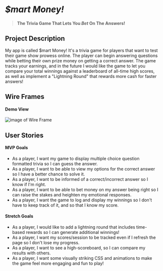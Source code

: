 # *$mart Money!*
>#### The Trivia Game That Lets You *Bet* On The Answers!
## Project Description
My app is called $mart Money! It's a trivia game for players that want to test their game show prowess online. The player can begin answering questions while betting their own prize money on getting a correct answer. The game tracks your earnings, and in the future I would like the game to let you compare your total winnings against a leaderboard of all-time high scores, as well as implement a "Lightning Round" that rewards more cash for faster answers!
## Wire Frames
#### Demo View
![image of Wire Frame](https://i.imgur.com/1RIWdJ8.jpg)
## User Stories
#### MVP Goals
* As a player, I want my game to display multiple choice question formatted trivia so I can guess the answer.
* As a player, I want to be able to view my options for the correct answer so I have a better chance to solve it.
* As a player, I want to be informed of a correct/incorrect answer so I know if I'm right.
* As a player, I want to be able to bet money on my answer being right so I can raise the stakes and heighten my emotional responses.
* As a player, I want the game to log and display my winnings so I don't have to keep track of it, and so that I know my score.
#### Stretch Goals
* As a player, I would like to add a lightning round that includes time-based rewards so I can generate additional winnings!
* As a player, I want my scores/session to be tracked even if I refresh the page so I don't lose my progress.
* As a player, I want to see a high-scoreboard, so I can compare my results with others.
* As a player, I want some visually striking CSS and animations to make the game feel more engaging and fun to play!
